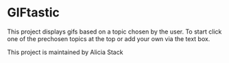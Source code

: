 # GIFtastic

This project displays gifs based on a topic chosen by the user. To start click one of the prechosen topics at the top or add your own via the text box.

This project is maintained by Alicia Stack
